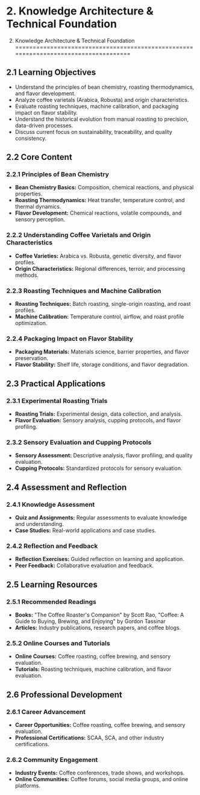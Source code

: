 # 2. Knowledge Architecture & Technical Foundation

2. Knowledge Architecture & Technical Foundation
====================================================================================

## 2.1 Learning Objectives
- Understand the principles of bean chemistry, roasting thermodynamics, and flavor development.
- Analyze coffee varietals (Arabica, Robusta) and origin characteristics.
- Evaluate roasting techniques, machine calibration, and packaging impact on flavor stability.
- Understand the historical evolution from manual roasting to precision, data-driven processes.
- Discuss current focus on sustainability, traceability, and quality consistency.

## 2.2 Core Content

### 2.2.1 Principles of Bean Chemistry
- **Bean Chemistry Basics:** Composition, chemical reactions, and physical properties.
- **Roasting Thermodynamics:** Heat transfer, temperature control, and thermal dynamics.
- **Flavor Development:** Chemical reactions, volatile compounds, and sensory perception.

### 2.2.2 Understanding Coffee Varietals and Origin Characteristics
- **Coffee Varieties:** Arabica vs. Robusta, genetic diversity, and flavor profiles.
- **Origin Characteristics:** Regional differences, terroir, and processing methods.

### 2.2.3 Roasting Techniques and Machine Calibration
- **Roasting Techniques:** Batch roasting, single-origin roasting, and roast profiles.
- **Machine Calibration:** Temperature control, airflow, and roast profile optimization.

### 2.2.4 Packaging Impact on Flavor Stability
- **Packaging Materials:** Materials science, barrier properties, and flavor preservation.
- **Flavor Stability:** Shelf life, storage conditions, and flavor degradation.

## 2.3 Practical Applications

### 2.3.1 Experimental Roasting Trials
- **Roasting Trials:** Experimental design, data collection, and analysis.
- **Flavor Evaluation:** Sensory analysis, cupping protocols, and flavor profiling.

### 2.3.2 Sensory Evaluation and Cupping Protocols
- **Sensory Assessment:** Descriptive analysis, flavor profiling, and quality evaluation.
- **Cupping Protocols:** Standardized protocols for sensory evaluation.

## 2.4 Assessment and Reflection

### 2.4.1 Knowledge Assessment
- **Quiz and Assignments:** Regular assessments to evaluate knowledge and understanding.
- **Case Studies:** Real-world applications and case studies.

### 2.4.2 Reflection and Feedback
- **Reflection Exercises:** Guided reflection on learning and application.
- **Peer Feedback:** Collaborative evaluation and feedback.

## 2.5 Learning Resources

### 2.5.1 Recommended Readings
- **Books:** "The Coffee Roaster's Companion" by Scott Rao, "Coffee: A Guide to Buying, Brewing, and Enjoying" by Gordon Tassinar
- **Articles:** Industry publications, research papers, and coffee blogs.

### 2.5.2 Online Courses and Tutorials
- **Online Courses:** Coffee roasting, coffee brewing, and sensory evaluation.
- **Tutorials:** Roasting techniques, machine calibration, and flavor evaluation.

## 2.6 Professional Development

### 2.6.1 Career Advancement
- **Career Opportunities:** Coffee roasting, coffee brewing, and sensory evaluation.
- **Professional Certifications:** SCAA, SCA, and other industry certifications.

### 2.6.2 Community Engagement
- **Industry Events:** Coffee conferences, trade shows, and workshops.
- **Online Communities:** Coffee forums, social media groups, and online platforms.